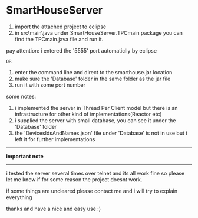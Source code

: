 # SmartHouseServer

1. import the attached project to eclipse
2. in src\main\java under SmartHouseServer.TPCmain package you can find the TPCmain.java file and run it.

 pay attention: i entered the '5555' port automaticlly by eclipse

	OR
1. enter the command line and direct to the smarthouse.jar location
2. make sure the 'Database' folder in the same folder as the jar file
3. run it with some port number





some notes:

1. i implemented the server in Thread Per Client model but there is an infrastructure for other kind of implementations(Reactor etc)
2. i supplied the server with small database, you can see it under the 'Database' folder
3. the 'DevicesIdsAndNames.json' file under 'Database'  is not in use but i left it for further implementations

***********************
******important note******
***********************

i tested the server several times over telnet and its all work fine so
please let me know if for some reason the project doesnt work.

if some things are uncleared please contact me and i will try to explain everything

thanks and have a nice and easy use :)
